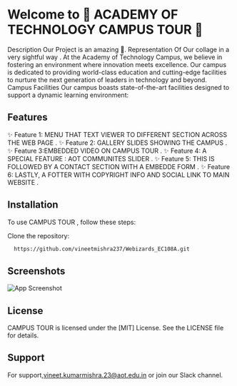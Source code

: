 
# Welcome to 🌟 ACADEMY OF TECHNOLOGY CAMPUS TOUR 🚀
Description
Our Project is an amazing 🌈.
Representation Of Our collage in a very sightful way .
At the Academy of Technology Campus, we believe in fostering an environment where innovation meets excellence. Our campus is dedicated to providing world-class education and cutting-edge facilities to nurture the next generation of leaders in technology and beyond.
Campus Facilities
Our campus boasts state-of-the-art facilities designed to support a dynamic learning environment:








 
## Features
✨ Feature 1: MENU THAT TEXT VIEWER TO DIFFERENT SECTION ACROSS THE WEB PAGE .
✨ Feature 2: GALLERY SLIDES SHOWING THE CAMPUS .
✨ Feature 3:EMBEDDED VIDEO ON CAMPUS TOUR .
✨ Feature 4: A SPECIAL FEATURE : AOT COMMUNITES SLIDER .
✨ Feature 5: THIS IS FOLLOWED BY A CONTACT SECTION WITH A EMBEDDE FORM .
✨ Feature 6: LASTLY, A FOTTER WITH COPYRIGHT INFO AND SOCIAL LINK TO MAIN WEBSITE .


## Installation

To use  CAMPUS TOUR , follow these steps:

Clone the repository:
```bash
  https://github.com/vineetmishra237/Webizards_EC108A.git
```
    
## Screenshots

![App Screenshot](https://via.placeholder.com/468x300?text=App+Screenshot+Here)


## License

CAMPUS TOUR is licensed under the [MIT] License. See the LICENSE file for details.


## Support

For support,vineet.kumarmishra.23@aot.edu.in or join our Slack channel.

